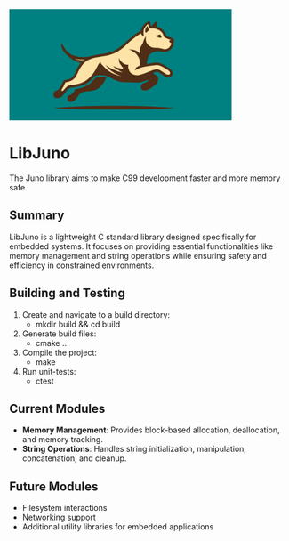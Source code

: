 <img src="assets/juno_logo_rect.svg" alt="drawing" width="400em"/>

# LibJuno
The Juno library aims to make C99 development faster and more memory safe

## Summary
LibJuno is a lightweight C standard library designed specifically for embedded systems. It focuses on providing essential functionalities like memory management and string operations while ensuring safety and efficiency in constrained environments.

## Building and Testing
1. Create and navigate to a build directory:
   - mkdir build && cd build
2. Generate build files:
   - cmake ..
3. Compile the project:
   - make
4. Run unit-tests:
   - ctest

## Current Modules
- **Memory Management**: Provides block-based allocation, deallocation, and memory tracking.
- **String Operations**: Handles string initialization, manipulation, concatenation, and cleanup.

## Future Modules
- Filesystem interactions
- Networking support
- Additional utility libraries for embedded applications

